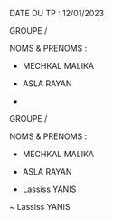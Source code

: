   DATE DU TP : 12/01/2023

  GROUPE / 

  NOMS & PRENOMS : 

  - MECHKAL MALIKA

  - ASLA RAYAN

  - 
  GROUPE /

  NOMS & PRENOMS :

  - MECHKAL MALIKA

  - ASLA RAYAN

  - Lassiss YANIS

~
Lassiss YANIS

